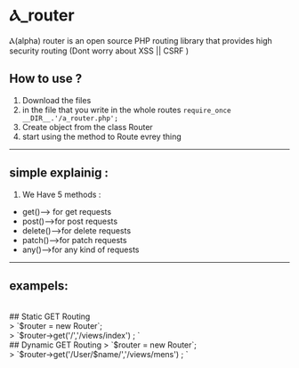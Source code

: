 # Ⲁ_router
Ⲁ(alpha) router is an open source PHP routing library that provides high security routing (Dont worry about XSS || CSRF )

## How to use ?
1. Download the files
2. in the file that you write in the whole routes  `require_once __DIR__.'/a_router.php';` 
3. Create object from the class Router
4. start using the method to Route evrey thing
---
## simple explainig : 
1. We Have 5 methods :
* get()--> for get requests
* post()-->for post requests
* delete()-->for delete requests
* patch()-->for patch requests
* any()-->for any kind of requests
---
## exampels:
<br />
## Static GET  Routing
<br />
> `$router = new Router`;
<br />
> `$router->get('/','/views/index') ; `
<br />
## Dynamic GET Routing
> `$router = new Router`;
<br />
> `$router->get('/User/$name/','/views/mens') ; `


